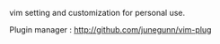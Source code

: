 vim setting and customization for personal use.

Plugin manager :
http://github.com/junegunn/vim-plug
